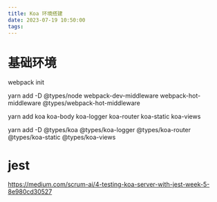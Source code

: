```yaml
---
title: Koa 环境搭建
date: 2023-07-19 10:50:00
tags:
---
```



# 基础环境
webpack init

yarn add -D @types/node webpack-dev-middleware webpack-hot-middleware @types/webpack-hot-middleware

yarn add  koa koa-body koa-logger koa-router koa-static koa-views

yarn add  -D @types/koa @types/koa-logger @types/koa-router @types/koa-static @types/koa-views

# jest

https://medium.com/scrum-ai/4-testing-koa-server-with-jest-week-5-8e980cd30527